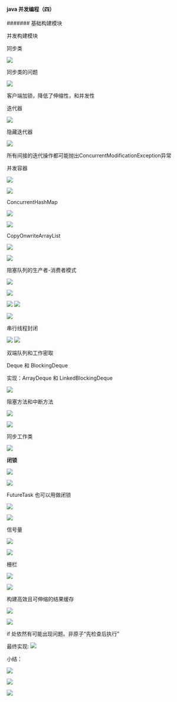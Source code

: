 #### java 并发编程（四）

####### 基础构建模块

并发构建模块

同步类

![](pic/71.png)

同步类的问题

![](pic/72.png)

客户端加锁，降低了伸缩性，和并发性

迭代器

![](pic/73.png)


隐藏迭代器

![](pic/74.png)

所有间接的迭代操作都可能抛出ConcurrentModificationException异常

并发容器

![](pic/75.png)

![](pic/76.png)

ConcurrentHashMap

![](pic/77.png)

![](pic/78.png)

CopyOnwriteArrayList

![](pic/79.png)

![](pic/80.png)

阻塞队列的生产者-消费者模式

![](pic/82.png)

![](pic/81.png)

![](pic/83.png)
![](pic/84.png)

![](pic/85.png)

串行线程封闭

![](pic/86.png)
![](pic/87.png)

双端队列和工作密取

Deque 和 BlockingDeque

实现：ArrayDeque 和 LinkedBlockingDeque

![](pic/88.png)

阻塞方法和中断方法

![](pic/89.png)

![](pic/90.png)

同步工作类

![](pic/91.png)

**闭锁**

![](pic/92.png)

![](pic/93.png)

FutureTask 也可以用做闭锁

![](pic/94.png)

![](pic/95.png)

信号量

![](pic/96.png)

![](pic/97.png)

栅栏

![](pic/98.png)

![](pic/99.png)

构建高效且可伸缩的结果缓存

![](pic/100.png)

![](pic/101.png)

if 处依然有可能出现问题。非原子“先检查后执行”

最终实现:
![](pic/102.png)

小结：

![](pic/103.png)

![](pic/104.png)

![](pic/105.png)

